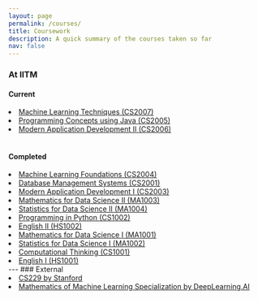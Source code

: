 ```yaml
---
layout: page
permalink: /courses/
title: Coursework
description: A quick summary of the courses taken so far
nav: false
---
```


### At IITM
#### Current
<li><a href="https://study.iitm.ac.in/ds/course_pages/BSCS2007.html">Machine Learning Techniques (CS2007)</a></li>
<li><a href="https://study.iitm.ac.in/ds/course_pages/BSCS2005.html">Programming Concepts using Java (CS2005)</a></li>
<li><a href="https://study.iitm.ac.in/ds/course_pages/BSCS2006.html">Modern Application Development II (CS2006)</a></li>
<br>

#### Completed
<li><a href="https://study.iitm.ac.in/ds/course_pages/BSCS2004.html">Machine Learning Foundations (CS2004)</a></li>
<li><a href="https://study.iitm.ac.in/ds/course_pages/BSCS2001.html">Database Management Systems (CS2001)</a></li>
<li><a href="https://study.iitm.ac.in/ds/course_pages/BSCS2003.html">Modern Application Development I (CS2003)</a></li>
<li><a href="https://study.iitm.ac.in/ds/course_pages/BSMA1003.html">Mathematics for Data Science II (MA1003)</a></li>
<li><a href="https://study.iitm.ac.in/ds/course_pages/BSMA1004.html">Statistics for Data Science II (MA1004)</a></li>
<li><a href="https://study.iitm.ac.in/ds/course_pages/BSCS1002.html">Programming in Python (CS1002)</a></li>
<li><a href="https://study.iitm.ac.in/ds/course_pages/BSHS1002.html">English II (HS1002)</a></li>
<li><a href="https://study.iitm.ac.in/ds/course_pages/BSMA1001.html">Mathematics for Data Science I (MA1001)</a></li>
<li><a href="https://study.iitm.ac.in/ds/course_pages/BSMA1002.html">Statistics for Data Science I (MA1002)</a></li>
<li><a href="https://study.iitm.ac.in/ds/course_pages/BSCS1001.html">Computational Thinking (CS1001)</a></li>
<li><a href="https://study.iitm.ac.in/ds/course_pages/BSHS1001.html">English I (HS1001)</a></li>
---
### External
<li><a href="https://cs229.stanford.edu/">CS229 by Stanford</a></li>
<li><a href="https://www.coursera.org/specializations/mathematics-for-machine-learning-and-data-science">Mathematics of Machine Learning Specialization by DeepLearning.AI</a></li>